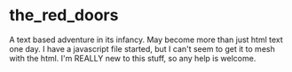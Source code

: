 # the_red_doors
A text based adventure in its infancy. May become more than just html text one day.
I have a javascript file started, but I can't seem to get it to mesh with the html. I'm REALLY new to this stuff, so any help is welcome.
